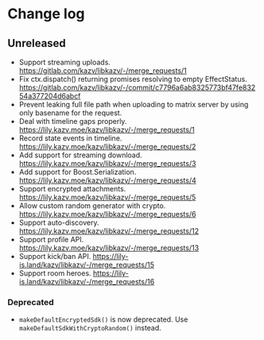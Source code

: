 
# Change log

## Unreleased

- Support streaming uploads. https://gitlab.com/kazv/libkazv/-/merge_requests/1
- Fix ctx.dispatch() returning promises resolving to empty EffectStatus. https://gitlab.com/kazv/libkazv/-/commit/c7796a6ab8325773bf47fe83254a377204d6abcf
- Prevent leaking full file path when uploading to matrix server by using only basename for the request.
- Deal with timeline gaps properly. https://lily.kazv.moe/kazv/libkazv/-/merge_requests/1
- Record state events in timeline. https://lily.kazv.moe/kazv/libkazv/-/merge_requests/2
- Add support for streaming download. https://lily.kazv.moe/kazv/libkazv/-/merge_requests/3
- Add support for Boost.Serialization. https://lily.kazv.moe/kazv/libkazv/-/merge_requests/4
- Support encrypted attachments. https://lily.kazv.moe/kazv/libkazv/-/merge_requests/5
- Allow custom random generator with crypto. https://lily.kazv.moe/kazv/libkazv/-/merge_requests/6
- Support auto-discovery. https://lily.kazv.moe/kazv/libkazv/-/merge_requests/12
- Support profile API. https://lily.kazv.moe/kazv/libkazv/-/merge_requests/13
- Support kick/ban API. https://lily-is.land/kazv/libkazv/-/merge_requests/15
- Support room heroes. https://lily-is.land/kazv/libkazv/-/merge_requests/16

### Deprecated

- `makeDefaultEncryptedSdk()` is now deprecated. Use `makeDefaultSdkWithCryptoRandom()` instead.
